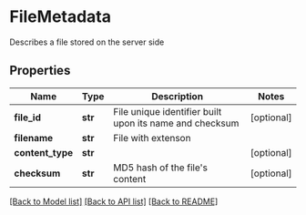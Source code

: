 # FileMetadata

Describes a file stored on the server side 
## Properties
Name | Type | Description | Notes
------------ | ------------- | ------------- | -------------
**file_id** | **str** | File unique identifier built upon its name and checksum | [optional] 
**filename** | **str** | File with extenson | 
**content_type** | **str** |  | [optional] 
**checksum** | **str** | MD5 hash of the file&#39;s content | [optional] 

[[Back to Model list]](../README.md#documentation-for-models) [[Back to API list]](../README.md#documentation-for-api-endpoints) [[Back to README]](../README.md)


